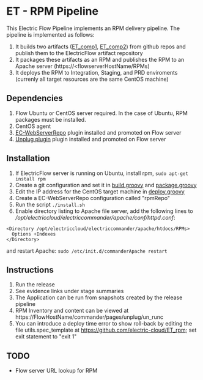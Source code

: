 # ET - RPM Pipeline

This Electric Flow Pipeline implements an RPM delivery pipeline. The pipeline is implemented as follows:
1. It builds two artifacts ([ET_comp1](https://github.com/electric-cloud/ET_comp1), [ET_comp2](https://github.com/electric-cloud/ET_comp2)) from github repos and publish them to the ElectricFlow artifact repository
1. It packages these artifacts as an RPM and publishes the RPM to an Apache server (https://<flowserverHostName/RPMs)
1. It deploys the RPM to Integration, Staging, and PRD enviroments (currenly all target resources are the same CentOS machine)

## Dependencies
1. Flow Ubuntu or CentOS server required.  In the case of Ubuntu, RPM packages must be installed.
1. CentOS agent
1. [EC-WebServerRepo](https://github.com/electric-cloud/EC-WebServerRepo) plugin installed and promoted on Flow server
1. [Unplug plugin](https://github.com/electric-cloud/Unplug) plugin installed and promoted on Flow server

## Installation
1. If ElectricFlow server is running on Ubuntu, install rpm, ```sudo apt-get install rpm```
1. Create a git configuration and set it in [build.groovy](build.groovy) and [package.groovy](package.groovy)
1. Edit the IP address for the CentOS target machine in [deploy.groovy](deploy.groovy)
1. Create a EC-WebServerRepo configuration called "rpmRepo"
1. Run the script ```./install.sh```
1. Enable directory listing to Apache file server, add the following lines to */opt/electriccloud/electriccommander/apache/conf/httpd.conf*:
```
<Directory /opt/electriccloud/electriccommander/apache/htdocs/RPMs>
  Options +Indexes
</Directory>
```
and restart Apache:
```sudo /etc/init.d/commanderApache restart```

## Instructions
1. Run the release
1. See evidence links under stage summaries
1. The Application can be run from snapshots created by the release pipeline
1. RPM Inventory and content can be viewed at https://FlowHostName/commander/pages/unplug/un_runc
1. You can introduce a deploy time error to show roll-back by editing the file utils.spec_template at https://github.com/electric-cloud/ET_rpm; set exit statement to "exit 1"

## TODO
- Flow server URL lookup for RPM
